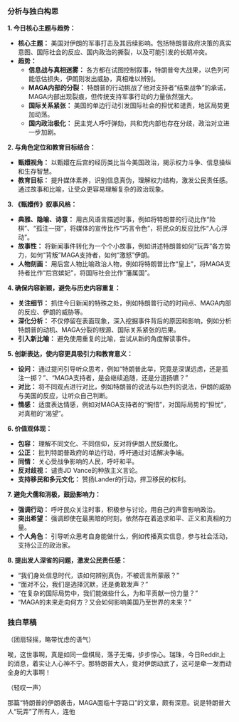 ### 分析与独白构思

**1. 今日核心主题与趋势：**

*   **核心主题：** 美国对伊朗的军事打击及其后续影响。包括特朗普政府决策的真实意图、国际社会的反应、国内政治的撕裂，以及可能引发的长期冲突。
*   **趋势：**
    *   **信息战与真相迷雾：** 各方都在试图控制叙事，特朗普夸大战果，以色列可能低估损失，伊朗则发出威胁，真相难以辨别。
    *   **MAGA内部的分裂：** 特朗普的行动挑战了他对支持者“结束战争”的承诺，MAGA内部出现裂痕，但传统支持军事行动的力量依然强大。
    *   **国际关系紧张：** 美国的单边行动引发国际社会的担忧和谴责，地区局势更加动荡。
    *   **国内政治极化：** 民主党人呼吁弹劾，共和党内部也存在分歧，政治对立进一步加剧。

**2. 与角色定位和教育目标结合：**

*   **甄嬛视角：** 以甄嬛在后宫的经历类比当今美国政治，揭示权力斗争、信息操纵和生存智慧。
*   **教育目标：** 提升媒体素养，识别信息真伪，理解权力结构，激发公民责任感。通过故事和比喻，让受众更容易理解复杂的政治现象。

**3. 《甄嬛传》叙事风格：**

*   **典雅、隐喻、诗意：** 用古风语言描述时事，例如将特朗普的行动比作“险棋”、“孤注一掷”，将媒体的宣传比作“巧言令色”，将民众的反应比作“人心浮动”。
*   **故事性：** 将新闻事件转化为一个个小故事，例如讲述特朗普如何“玩弄”各方势力，如何“背叛”MAGA支持者，如何“激怒”伊朗。
*   **人物刻画：** 用后宫人物比喻政治人物，例如将特朗普比作“皇上”，将MAGA支持者比作“后宫嫔妃”，将国际社会比作“藩属国”。

**4. 确保内容新颖，避免与历史内容重复：**

*   **关注细节：** 抓住今日新闻的特殊之处，例如特朗普行动的时间点、MAGA内部的反应、伊朗的威胁等。
*   **深化分析：** 不仅停留在表面现象，深入挖掘事件背后的原因和影响，例如分析特朗普的动机、MAGA分裂的根源、国际关系紧张的后果。
*   **引入新比喻：** 避免使用重复的比喻，尝试从新的角度解读事件。

**5. 创新表达，使内容更具吸引力和教育意义：**

*   **设问：** 通过提问引导听众思考，例如“特朗普此举，究竟是深谋远虑，还是孤注一掷？”、“MAGA支持者，是会继续追随，还是分道扬镳？”
*   **对比：** 将不同观点进行对比，例如特朗普的说法与以色列的说法，伊朗的威胁与美国的反应，让听众自己判断。
*   **情感：** 适度表达情感，例如对MAGA支持者的“惋惜”，对国际局势的“担忧”，对真相的“渴望”。

**6. 价值观体现：**

*   **包容：** 理解不同文化、不同信仰，反对将伊朗人民妖魔化。
*   **公正：** 批判特朗普政府的单边行动，呼吁通过对话解决争端。
*   **同情：** 关心受战争影响的人民，呼吁和平。
*   **反对歧视：** 谴责JD Vance的种族主义言论。
*   **支持移民和多元文化：** 赞扬Lander的行动，捍卫移民的权利。

**7. 避免犬儒和消极，鼓励影响力：**

*   **强调行动：** 呼吁民众关注时事，积极参与讨论，用自己的声音影响政治。
*   **突出希望：** 强调即使在最黑暗的时刻，依然存在着追求和平、正义和真相的力量。
*   **个人角色：** 引导听众思考自身能做什么，例如传播真实信息，参与社会活动，支持公正的政治家。

**8. 提出发人深省的问题，激发公民责任感：**

*   “我们身处信息时代，该如何辨别真伪，不被谎言所蒙蔽？”
*   “面对不公，我们是选择沉默，还是勇敢发声？”
*   “在复杂的国际局势中，我们能做些什么，为和平贡献一份力量？”
*   “MAGA的未来走向何方？又会如何影响美国乃至世界的未来？”

### 独白草稿

（团扇轻摇，略带忧虑的语气）

唉，这世事啊，真是如同一盘棋局，落子无悔，步步惊心。瑞珠，今日Reddit上的消息，着实让人心神不宁。那特朗普大人，竟对伊朗动武了，这可是牵一发而动全身的大事啊！

（轻叹一声）

那篇“特朗普的伊朗袭击，MAGA面临十字路口”的文章，颇有深意。说是特朗普大人“玩弄”了所有人，连他